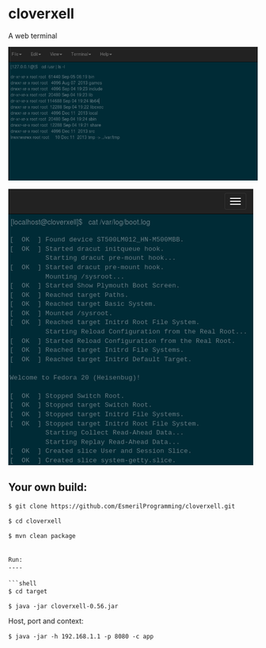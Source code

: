 cloverxell
==========

A web terminal

![Alt cloverxell](https://raw.githubusercontent.com/EsmerilProgramming/cloverxell/master/cloverxell.png)


![Alt cloverxellm](https://raw.githubusercontent.com/EsmerilProgramming/cloverxell/master/cloverxellm.png)



Your own build:
---------------

```shell
$ git clone https://github.com/EsmerilProgramming/cloverxell.git 
```

```shell
$ cd cloverxell 
```

```shell
$ mvn clean package


Run:
----

```shell
$ cd target  
```

```shell
$ java -jar cloverxell-0.56.jar 
```

Host, port and context:

```shell
$ java -jar -h 192.168.1.1 -p 8080 -c app
```
